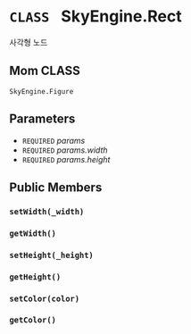 # `CLASS ` SkyEngine.Rect
사각형 노드

## Mom CLASS
`SkyEngine.Figure`

## Parameters
* `REQUIRED` *params*
* `REQUIRED` *params.width*
* `REQUIRED` *params.height*

## Public Members

### `setWidth(_width)`

### `getWidth()`

### `setHeight(_height)`

### `getHeight()`

### `setColor(color)`

### `getColor()`
